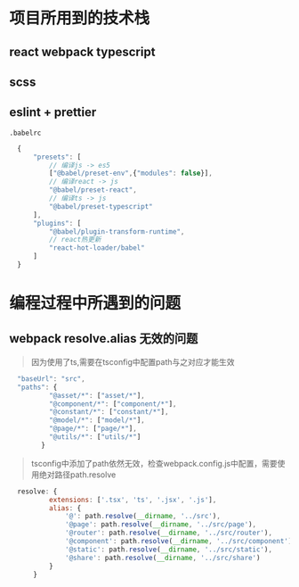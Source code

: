 # 项目所用到的技术栈
## react webpack typescript
## scss
## eslint + prettier


`.babelrc`
```javascript
  {
      "presets": [
          // 编译js -> es5
          ["@babel/preset-env",{"modules": false}],
          // 编译react -> js
          "@babel/preset-react",
          // 编译ts -> js
          "@babel/preset-typescript"
      ],
      "plugins": [
          "@babel/plugin-transform-runtime",
          // react热更新
          "react-hot-loader/babel"
      ]
  }
```

# 编程过程中所遇到的问题
## webpack resolve.alias 无效的问题
> 因为使用了ts,需要在tsconfig中配置path与之对应才能生效
```javascript
  "baseUrl": "src",
  "paths": {
          "@asset/*": ["asset/*"],
          "@component/*": ["component/*"],
          "@constant/*": ["constant/*"],
          "@model/*": ["model/*"],
          "@page/*": ["page/*"],
          "@utils/*": ["utils/*"]
        }
```
> tsconfig中添加了path依然无效，检查webpack.config.js中配置，需要使用绝对路径path.resolve
```javascript
  resolve: {
          extensions: ['.tsx', 'ts', '.jsx', '.js'],
          alias: {
              '@': path.resolve(__dirname, '../src'),
              '@page': path.resolve(__dirname, '../src/page'),
              '@router': path.resolve(__dirname, '../src/router'),
              '@component': path.resolve(__dirname, '../src/component'),
              '@static': path.resolve(__dirname, '../src/static'),
              '@share': path.resolve(__dirname, '../src/share')
          }
      }
```

